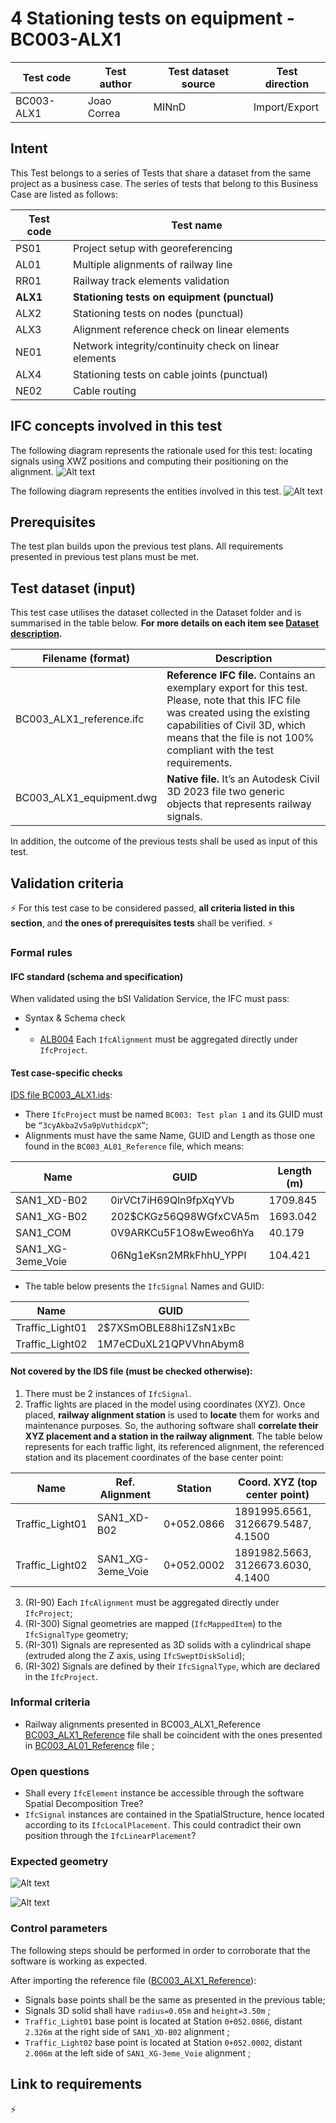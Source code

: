 # 4 Stationing tests on equipment - BC003-ALX1

| Test code | Test author     | Test dataset source | Test direction |
|-----------|-----------------|---------------------|----------------|
|BC003-ALX1 | Joao Correa     | MINnD               | Import/Export  |


## Intent

This Test belongs to a series of Tests that share a dataset from the same project as a business case. 
The series of tests that belong to this Business Case are listed as follows:

| Test code | Test name     | 
|-----------|-----------------|
| PS01      | Project setup with georeferencing |
| AL01      | Multiple alignments of railway line |
| RR01      | Railway track elements validation |
| **ALX1**  | **Stationing tests on equipment (punctual)** |
| ALX2      | Stationing tests on nodes (punctual) |
| ALX3      | Alignment reference check on linear elements |
| NE01      | Network integrity/continuity check on linear elements |
| ALX4      | Stationing tests on cable joints (punctual) |
| NE02      | Cable routing |

## IFC concepts involved in this test

The following diagram represents the rationale used for this test: locating signals using XWZ positions and computing their positioning on the alignment.
![Alt text](ALX01-rationale.png "ALX01 - rationale")

The following diagram represents the entities involved in this test.
![Alt text](ALX01-diagram.png "ALX01 - involved entities")

## Prerequisites

The test plan builds upon the previous test plans. All requirements presented in previous test plans must be met.

## Test dataset (input)

This test case utilises the dataset collected in the Dataset folder and is summarised in the table below. **For more details on each item see [Dataset description](Dataset/README.md).**

| Filename (format)                   | Description                                                        |
|-------------------------------------|--------------------------------------------------------------------|
| BC003_ALX1_reference.ifc  | **Reference IFC file.** Contains an exemplary export for this test. Please, note that this IFC file was created using the existing capabilities of Civil 3D, which means that the file is not 100% compliant with the test requirements.|
| BC003_ALX1_equipment.dwg | **Native file.** It’s an Autodesk Civil 3D 2023 file two generic objects that represents railway signals. |

In addition, the outcome of the previous tests shall be used as input of this test.

## Validation criteria

:zap: For this test case to be considered passed, **all criteria listed in this section**, and **the ones of prerequisites tests** shall be verified. :zap:

### Formal rules

#### IFC standard (schema and specification)

When validated using the bSI Validation Service, the IFC must pass:

- Syntax & Schema check
- - [ALB004](https://github.com/buildingSMART/ifc-gherkin-rules/pull/67) Each `IfcAlignment` must be aggregated directly under `IfcProject`.


#### Test case-specific checks

[IDS file BC003_ALX1.ids](./Dataset/BC003_ALX1.ids):

- There `IfcProject` must be named `BC003: Test plan 1` and its GUID must be `“3cyAkba2v5a9pVuthidcpX”`;
- Alignments must have the same Name, GUID and Length as those one found in the `BC003_AL01_Reference` file, which means:

| Name              | GUID                   |  Length (m)  |
|-------------------|------------------------|--------------|
| SAN1_XD-B02       | 0irVCt7iH69Qln9fpXqYVb | 1709.845     |
| SAN1_XG-B02       | 202$CKGz56Q98WGfxCVA5m | 1693.042     |
| SAN1_COM          | 0V9ARKCu5F1O8wEweo6hYa | 40.179       |
| SAN1_XG-3eme_Voie | 06Ng1eKsn2MRkFhhU_YPPI | 104.421      |

- The table below presents the `IfcSignal` Names and GUID:

| Name              | GUID                   |
|-------------------|------------------------|
| Traffic_Light01   | 2$7XSmOBLE88hi1ZsN1xBc |
| Traffic_Light02   | 1M7eCDuXL21QPVVhnAbym8 |


#### Not covered by the IDS file (must be checked otherwise):

1. There must be 2 instances of `IfcSignal`. 
1. Traffic lights are placed in the model using coordinates (XYZ). Once placed, **railway alignment station** is used to **locate** them for works and maintenance purposes. So, the authoring software shall **correlate their XYZ placement and a station in the railway alignment**. The table below represents for each traffic light, its referenced alignment, the referenced station and its placement coordinates of the base center point:

| Name              | Ref. Alignment    |  Station   |  Coord. XYZ (top center point)  |
|-------------------|-------------------|------------|----------------------------------------|
| Traffic_Light01   | SAN1_XD-B02       | 0+052.0866 | 1891995.6561, 3126679.5487, 4.1500 |
| Traffic_Light02   | SAN1_XG-3eme_Voie | 0+052.0002 | 1891982.5663, 3126673.6030, 4.1400 |
3. (RI-90) Each `IfcAlignment` must be aggregated directly under `IfcProject`;
1. (RI-300) Signal geometries are mapped (`IfcMappedItem`) to the `IfcSignalType` geometry;
1. (RI-301) Signals are represented as 3D solids with a cylindrical shape (extruded along the Z axis, using `IfcSweptDiskSolid`);
1. (RI-302) Signals are defined by their `IfcSignalType`, which are declared in the `IfcProject`.

### Informal criteria

- Railway alignments presented in BC003_ALX1_Reference [BC003_ALX1_Reference](./Dataset/BC003_ALX1_Reference.ids) file shall be coincident with the ones presented in  [BC003_AL01_Reference](https://github.com/bSI-RailwayRoom/IFC4.x-IF/blob/3ac4acd3e4e8aeca250a98d59297a125319743a4/tests/BC003_AL01/Dataset/BC003_AL01_Reference.ifc) file ;

### Open questions

- Shall every `IfcElement` instance be accessible through the software Spatial Decomposition Tree?
- `IfcSignal` instances are contained in the SpatialStructure, hence located according to its `IfcLocalPlacement`. This could contradict their own position through the `IfcLinearPlacement`?

### Expected geometry

![Alt text](Dataset/BC003_Equipment_Signals.png "Expected Geometry - Signals")

![Alt text](Dataset/BC003_Equipment_tramway.png "Expected Geometry - Signals and railway elements")


### Control parameters

The following steps should be performed in order to corroborate that the software is working as expected.

After importing the reference file ([BC003_ALX1_Reference](./Dataset/BC003_ALX1_Reference.ifc)):
- Signals base points shall be the same as presented in the previous table;
- Signals 3D solid shall have `radius=0.05m` and `height=3.50m` ;
- `Traffic_Light01` base point is located at Station `0+052.0866`, distant `2.326m` at the right side of `SAN1_XD-B02` alignment ;
- `Traffic_Light02` base point is located at Station `0+052.0002`, distant `2.006m` at the left side of `SAN1_XG-3eme_Voie` alignment ; 

## Link to requirements

:zap:


